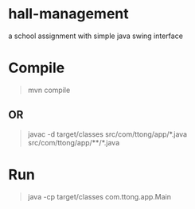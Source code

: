 # hall-management

a school assignment with simple java swing interface

# Compile

> mvn compile

## OR

> javac -d target/classes src/com/ttong/app/\*.java src/com/ttong/app/\*\*/\*.java

# Run

> java -cp target/classes com.ttong.app.Main
